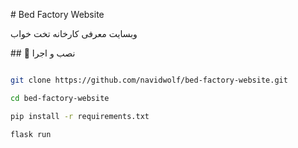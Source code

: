 \# Bed Factory Website



وبسایت معرفی کارخانه تخت خواب



\## 🚀 نصب و اجرا

```bash

git clone https://github.com/navidwolf/bed-factory-website.git

cd bed-factory-website

pip install -r requirements.txt

flask run



